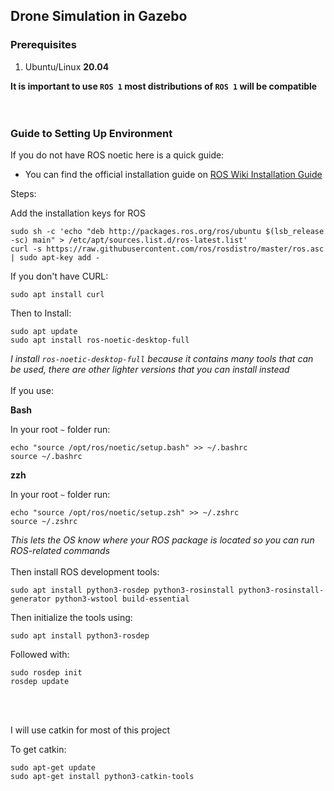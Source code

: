 ## Drone Simulation in Gazebo

### Prerequisites
1. Ubuntu/Linux **20.04**

**It is important to use `ROS 1` most distributions of `ROS 1` will be compatible**
<br />
<br />
<br />
### Guide to Setting Up Environment

If you do not have ROS noetic here is a quick guide:
- You can find the official installation guide on [ROS Wiki Installation Guide](https://wiki.ros.org/noetic/Installation/Ubuntu)

Steps:

Add the installation keys for ROS
```
sudo sh -c 'echo "deb http://packages.ros.org/ros/ubuntu $(lsb_release -sc) main" > /etc/apt/sources.list.d/ros-latest.list'
curl -s https://raw.githubusercontent.com/ros/rosdistro/master/ros.asc | sudo apt-key add -
```

If you don't have CURL:

```
sudo apt install curl
```

Then to Install:

```
sudo apt update
sudo apt install ros-noetic-desktop-full
```

_I install `ros-noetic-desktop-full` because it contains many tools that can be used, there are other lighter versions that you can install instead_
<br />
<br />
If you use:

**Bash**

In your root `~` folder run:

```
echo "source /opt/ros/noetic/setup.bash" >> ~/.bashrc
source ~/.bashrc
```

**zzh**

In your root `~` folder run:

```
echo "source /opt/ros/noetic/setup.zsh" >> ~/.zshrc
source ~/.zshrc
```

_This lets the OS know where your ROS package is located so you can run ROS-related commands_
<br />
<br />
Then install ROS development tools:

```
sudo apt install python3-rosdep python3-rosinstall python3-rosinstall-generator python3-wstool build-essential
```

Then initialize the tools using:

```
sudo apt install python3-rosdep
```

Followed with:

```
sudo rosdep init
rosdep update
```
<br />
<br />

I will use catkin for most of this project

To get catkin:

```
sudo apt-get update
sudo apt-get install python3-catkin-tools
```



